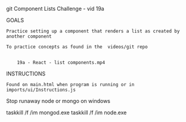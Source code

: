 
git Component Lists Challenge - vid 19a

GOALS

    Practice setting up a component that renders a list as created by another component
    
    To practice concepts as found in the  videos/git repo


        19a - React - list components.mp4    


INSTRUCTIONS

    Found on main.html when program is running or in imports/ui/Instructions.js



Stop runaway node or mongo on windows

taskkill /f /im mongod.exe
taskkill /f /im node.exe